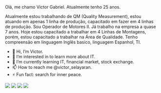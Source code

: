 Olá, me chamo Victor Gabriel.
Atualmente tenho 25 anos.

Atualmente estou trabalhando de QM (Quality Measurement), estou atuando em apenas 1 linha de produção, capacitado em fazer em 4 linhas de produção.
Sou Operador de Motores II.
Já trabalho na empresa a quase 7 anos.
Hoje estou capacitado a trabalhar em 4 Linhas de Montagens, porém, estou capacitado a trabalhar na Área de Qualidade.
Tenho compreensão em linguagem Inglês basico, linguagem Espanhol, TI.




- 👋 Hi, I’m Victor.
- 👀 I’m interested in to learn more about IT.
- 🌱 I’m currently learning IT, financial market, stock exchange.
- 📫 How to reach me @victor_selayaran.
- ⚡ Fun fact: search for inner peace.

<div style= "display: incline_block;">
  <img src= "https://github.com/user-attachments/assets/d526f68c-4f0e-4bec-82e0-796521a099dd">
  <img src= "https://github.com/user-attachments/assets/ea9fa6f6-49d9-40ac-aaba-d2e7b6ee637e">
  <img src= "https://github.com/user-attachments/assets/859568cf-da24-454b-b9cf-218d607d16e2">
  <img src= "https://github.com/user-attachments/assets/16ad5dfd-fa14-49ad-9574-04d003563ff4">
</div>
